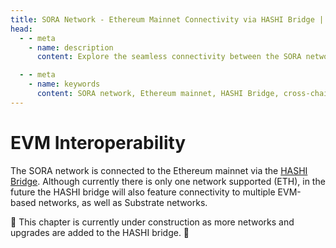 ```yaml
---
title: SORA Network - Ethereum Mainnet Connectivity via HASHI Bridge | SORA Docs
head:
  - - meta
    - name: description
      content: Explore the seamless connectivity between the SORA network and the Ethereum mainnet through the HASHI Bridge, enabling cross-chain interoperability and expanding access to multiple EVM-based networks and Substrate networks.

  - - meta
    - name: keywords
      content: SORA network, Ethereum mainnet, HASHI Bridge, cross-chain interoperability, EVM-based networks, Substrate networks, blockchain connectivity, decentralized finance, multi-chain ecosystem
---
```


# EVM Interoperability

The SORA network is connected to the Ethereum mainnet via the [HASHI
Bridge](https://polkaswap.io/#/bridge/). Although currently there is only one network supported (ETH),
in the future the HASHI bridge will also feature connectivity to multiple EVM-based
networks, as well as Substrate networks.

🚧 This chapter is currently under construction as more networks and
upgrades are added to the HASHI bridge. 🚧
